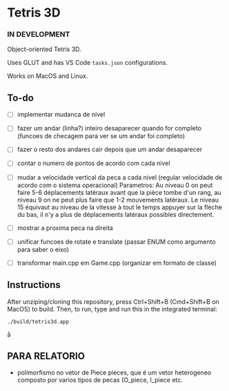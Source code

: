 # Tetris 3D
### IN DEVELOPMENT

Object-oriented Tetris 3D.

Uses GLUT and has VS Code `tasks.json` configurations.

Works on MacOS and Linux.

## To-do

* [ ] implementar mudanca de nível
* [ ] fazer um andar (linha?) inteiro desaparecer quando for completo (funcoes de checagem para ver se um andar foi completo)
* [ ] fazer o resto dos andares cair depois que um andar desaparecer
* [ ] contar o numero de pontos de acordo com cada nivel
* [ ] mudar a velocidade vertical da peca a cada nivel (regular velocidade de acordo com o sistema operacional)
 Parametros: Au niveau 0 on peut faire 5-6 déplacements latéraux avant que
la pièce tombe d'un rang, au niveau 9 on ne peut plus faire que 1-2 mouvements latéraux. Le niveau 15
équivaut au niveau de la vitesse à tout le temps appuyer sur la flèche du bas, il n'y a plus de
déplacements latéraux possibles directement. 
* [ ] mostrar a proxima peca na direita 
* [ ] unificar funcoes de rotate e translate (passar ENUM como argumento para saber o eixo)
* [ ] transformar main.cpp em Game.cpp (organizar em formato de classe)


## Instructions

After unziping/cloning this repository, press Ctrl+Shift+B (Cmd+Shift+B on MacOS) to build.
Then, to run, type and run this in the integrated terminal:

```
./build/tetris3d.app
```
å

## PARA RELATORIO

- polimorfismo no vetor de Piece pieces, que é um vetor heterogeneo composto por varios tipos de pecas (O_piece, I_piece etc.
